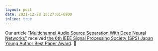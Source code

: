 ```yaml
---
layout: post
date: 2021-12-28 15:27:01+0900
inline: true
---
```


Our article <a href="https://ieeexplore.ieee.org/document/7492604">"Multichannel Audio Source Separation With Deep Neural Networks"</a> received <a href="https://www.ieee-jp.org/section/tokyo/chapter/SP-01/past-best-paper.htm">the 6th IEEE Signal Processing Society (SPS) Japan Young Author Best Paper Award</a>. 🥳
